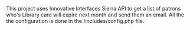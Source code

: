 This project uses Innovative Interfaces Sierra API to get a list of patrons who's Library card will expire next month and send them an email. All the the configuration is done in the /includes/config.php file.
